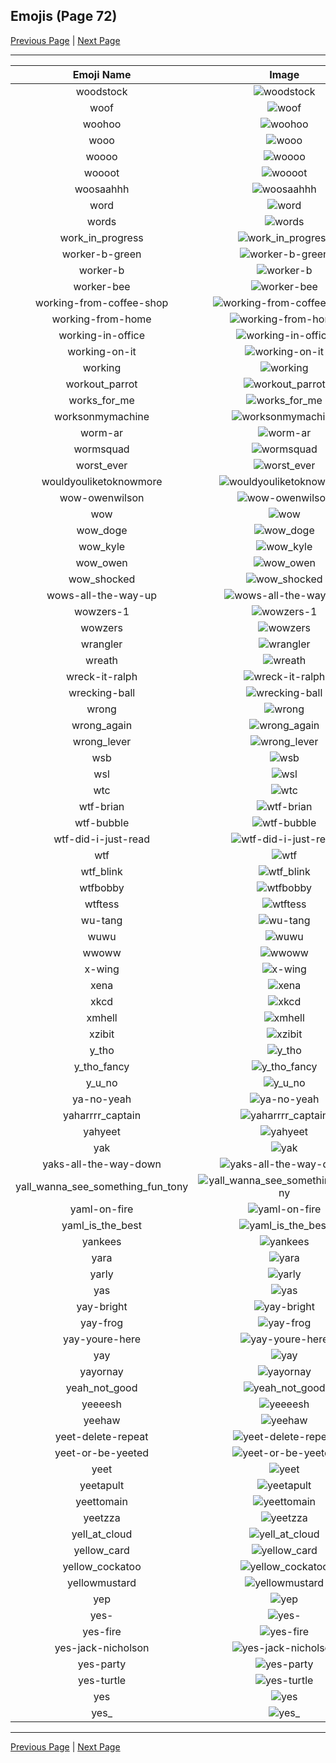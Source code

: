 
## Emojis (Page 72)

[Previous Page](/docs/rc/page-w-0071.md)
  | [Next Page](/docs/rc/page-y-0073.md)

<hr />

|Emoji Name|Image|
| :-: | :-: |
|woodstock| ![woodstock](/emojis/rc/woodstock.png)|
|woof| ![woof](/emojis/rc/woof.png)|
|woohoo| ![woohoo](/emojis/rc/woohoo.png)|
|wooo| ![wooo](/emojis/rc/wooo.png)|
|woooo| ![woooo](/emojis/rc/woooo.gif)|
|woooot| ![woooot](/emojis/rc/woooot.png)|
|woosaahhh| ![woosaahhh](/emojis/rc/woosaahhh.gif)|
|word| ![word](/emojis/rc/word.png)|
|words| ![words](/emojis/rc/words.gif)|
|work_in_progress| ![work_in_progress](/emojis/rc/work_in_progress.png)|
|worker-b-green| ![worker-b-green](/emojis/rc/worker-b-green.png)|
|worker-b| ![worker-b](/emojis/rc/worker-b.png)|
|worker-bee| ![worker-bee](/emojis/rc/worker-bee.jpg)|
|working-from-coffee-shop| ![working-from-coffee-shop](/emojis/rc/working-from-coffee-shop.png)|
|working-from-home| ![working-from-home](/emojis/rc/working-from-home.png)|
|working-in-office| ![working-in-office](/emojis/rc/working-in-office.png)|
|working-on-it| ![working-on-it](/emojis/rc/working-on-it.gif)|
|working| ![working](/emojis/rc/working.png)|
|workout_parrot| ![workout_parrot](/emojis/rc/workout_parrot.gif)|
|works_for_me| ![works_for_me](/emojis/rc/works_for_me.jpg)|
|worksonmymachine| ![worksonmymachine](/emojis/rc/worksonmymachine.png)|
|worm-ar| ![worm-ar](/emojis/rc/worm-ar.png)|
|wormsquad| ![wormsquad](/emojis/rc/wormsquad.png)|
|worst_ever| ![worst_ever](/emojis/rc/worst_ever.jpg)|
|wouldyouliketoknowmore| ![wouldyouliketoknowmore](/emojis/rc/wouldyouliketoknowmore.jpg)|
|wow-owenwilson| ![wow-owenwilson](/emojis/rc/wow-owenwilson.png)|
|wow| ![wow](/emojis/rc/wow.png)|
|wow_doge| ![wow_doge](/emojis/rc/wow_doge.jpg)|
|wow_kyle| ![wow_kyle](/emojis/rc/wow_kyle.png)|
|wow_owen| ![wow_owen](/emojis/rc/wow_owen.gif)|
|wow_shocked| ![wow_shocked](/emojis/rc/wow_shocked.png)|
|wows-all-the-way-up| ![wows-all-the-way-up](/emojis/rc/wows-all-the-way-up.gif)|
|wowzers-1| ![wowzers-1](/emojis/rc/wowzers-1.jpg)|
|wowzers| ![wowzers](/emojis/rc/wowzers.gif)|
|wrangler| ![wrangler](/emojis/rc/wrangler.png)|
|wreath| ![wreath](/emojis/rc/wreath.jpg)|
|wreck-it-ralph| ![wreck-it-ralph](/emojis/rc/wreck-it-ralph.gif)|
|wrecking-ball| ![wrecking-ball](/emojis/rc/wrecking-ball.png)|
|wrong| ![wrong](/emojis/rc/wrong.gif)|
|wrong_again| ![wrong_again](/emojis/rc/wrong_again.png)|
|wrong_lever| ![wrong_lever](/emojis/rc/wrong_lever.gif)|
|wsb| ![wsb](/emojis/rc/wsb.jpg)|
|wsl| ![wsl](/emojis/rc/wsl.png)|
|wtc| ![wtc](/emojis/rc/wtc.gif)|
|wtf-brian| ![wtf-brian](/emojis/rc/wtf-brian.png)|
|wtf-bubble| ![wtf-bubble](/emojis/rc/wtf-bubble.gif)|
|wtf-did-i-just-read| ![wtf-did-i-just-read](/emojis/rc/wtf-did-i-just-read.png)|
|wtf| ![wtf](/emojis/rc/wtf.jpg)|
|wtf_blink| ![wtf_blink](/emojis/rc/wtf_blink.gif)|
|wtfbobby| ![wtfbobby](/emojis/rc/wtfbobby.png)|
|wtftess| ![wtftess](/emojis/rc/wtftess.png)|
|wu-tang| ![wu-tang](/emojis/rc/wu-tang.jpg)|
|wuwu| ![wuwu](/emojis/rc/wuwu.png)|
|wwoww| ![wwoww](/emojis/rc/wwoww.png)|
|x-wing| ![x-wing](/emojis/rc/x-wing.png)|
|xena| ![xena](/emojis/rc/xena.png)|
|xkcd| ![xkcd](/emojis/rc/xkcd.png)|
|xmhell| ![xmhell](/emojis/rc/xmhell.gif)|
|xzibit| ![xzibit](/emojis/rc/xzibit.png)|
|y_tho| ![y_tho](/emojis/rc/y_tho.jpg)|
|y_tho_fancy| ![y_tho_fancy](/emojis/rc/y_tho_fancy.jpg)|
|y_u_no| ![y_u_no](/emojis/rc/y_u_no.png)|
|ya-no-yeah| ![ya-no-yeah](/emojis/rc/ya-no-yeah.gif)|
|yaharrrr_captain| ![yaharrrr_captain](/emojis/rc/yaharrrr_captain.png)|
|yahyeet| ![yahyeet](/emojis/rc/yahyeet.png)|
|yak| ![yak](/emojis/rc/yak.png)|
|yaks-all-the-way-down| ![yaks-all-the-way-down](/emojis/rc/yaks-all-the-way-down.gif)|
|yall_wanna_see_something_fun_tony| ![yall_wanna_see_something_fun_tony](/emojis/rc/yall_wanna_see_something_fun_tony.png)|
|yaml-on-fire| ![yaml-on-fire](/emojis/rc/yaml-on-fire.gif)|
|yaml_is_the_best| ![yaml_is_the_best](/emojis/rc/yaml_is_the_best.png)|
|yankees| ![yankees](/emojis/rc/yankees.jpg)|
|yara| ![yara](/emojis/rc/yara.jpg)|
|yarly| ![yarly](/emojis/rc/yarly.png)|
|yas| ![yas](/emojis/rc/yas.jpg)|
|yay-bright| ![yay-bright](/emojis/rc/yay-bright.png)|
|yay-frog| ![yay-frog](/emojis/rc/yay-frog.gif)|
|yay-youre-here| ![yay-youre-here](/emojis/rc/yay-youre-here.png)|
|yay| ![yay](/emojis/rc/yay.gif)|
|yayornay| ![yayornay](/emojis/rc/yayornay.gif)|
|yeah_not_good| ![yeah_not_good](/emojis/rc/yeah_not_good.jpg)|
|yeeeesh| ![yeeeesh](/emojis/rc/yeeeesh.png)|
|yeehaw| ![yeehaw](/emojis/rc/yeehaw.png)|
|yeet-delete-repeat| ![yeet-delete-repeat](/emojis/rc/yeet-delete-repeat.jpg)|
|yeet-or-be-yeeted| ![yeet-or-be-yeeted](/emojis/rc/yeet-or-be-yeeted.jpg)|
|yeet| ![yeet](/emojis/rc/yeet.png)|
|yeetapult| ![yeetapult](/emojis/rc/yeetapult.gif)|
|yeettomain| ![yeettomain](/emojis/rc/yeettomain.png)|
|yeetzza| ![yeetzza](/emojis/rc/yeetzza.gif)|
|yell_at_cloud| ![yell_at_cloud](/emojis/rc/yell_at_cloud.gif)|
|yellow_card| ![yellow_card](/emojis/rc/yellow_card.png)|
|yellow_cockatoo| ![yellow_cockatoo](/emojis/rc/yellow_cockatoo.png)|
|yellowmustard| ![yellowmustard](/emojis/rc/yellowmustard.png)|
|yep| ![yep](/emojis/rc/yep.png)|
|yes-| ![yes-](/emojis/rc/yes-.png)|
|yes-fire| ![yes-fire](/emojis/rc/yes-fire.png)|
|yes-jack-nicholson| ![yes-jack-nicholson](/emojis/rc/yes-jack-nicholson.gif)|
|yes-party| ![yes-party](/emojis/rc/yes-party.gif)|
|yes-turtle| ![yes-turtle](/emojis/rc/yes-turtle.png)|
|yes| ![yes](/emojis/rc/yes.jpg)|
|yes_| ![yes_](/emojis/rc/yes_.png)|

<hr/>

[Previous Page](/docs/rc/page-w-0071.md)
  | [Next Page](/docs/rc/page-y-0073.md)